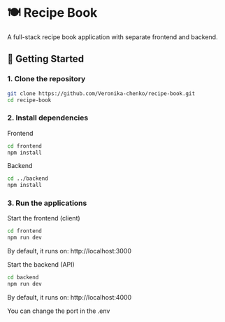 # 🍽️ Recipe Book

A full-stack recipe book application with separate frontend and backend.

## 🚀 Getting Started

### 1. Clone the repository

```bash
git clone https://github.com/Veronika-chenko/recipe-book.git
cd recipe-book
```

### 2. Install dependencies

Frontend

```bash
cd frontend
npm install
```

Backend

```bash
cd ../backend
npm install
```

### 3. Run the applications

Start the frontend (client)

```bash
cd frontend
npm run dev
```

By default, it runs on: http://localhost:3000

Start the backend (API)

```bash
cd backend
npm run dev
```

By default, it runs on: http://localhost:4000

You can change the port in the .env
